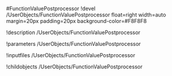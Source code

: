 <!-- MOOSE Object Documentation Stub: Remove this when content is added. -->
#FunctionValuePostprocessor
!devel /UserObjects/FunctionValuePostprocessor float=right width=auto margin=20px padding=20px background-color=#F8F8F8

!description /UserObjects/FunctionValuePostprocessor

!parameters /UserObjects/FunctionValuePostprocessor

!inputfiles /UserObjects/FunctionValuePostprocessor

!childobjects /UserObjects/FunctionValuePostprocessor
